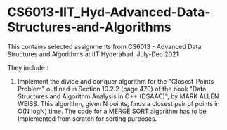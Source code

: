 # CS6013-IIT_Hyd-Advanced-Data-Structures-and-Algorithms
This contains selected assignments from CS6013 - Advanced Data Structures and Algorithms at IIT Hyderabad, July-Dec 2021

They include :

1. Implement the divide and conquer algorithm for the "Closest-Points Problem" outlined in Section 10.2.2 (page 470) of the book "Data Structures and Algorithm Analysis in C++ (DSAAC)", by MARK ALLEN WEISS. This algorithm, given N points, finds a closest pair of points in O(N logN) time. The code for a MERGE SORT algorithm has to be implemented from scratch for sorting purposes.
